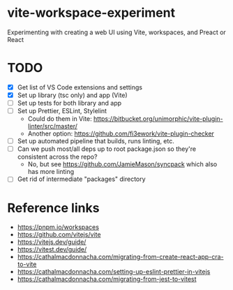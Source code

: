 # vite-workspace-experiment
Experimenting with creating a web UI using Vite, workspaces, and Preact or React

# TODO
- [x] Get list of VS Code extensions and settings
- [x] Set up library (tsc only) and app (Vite)
- [ ] Set up tests for both library and app
- [ ] Set up Prettier, ESLint, Stylelint
  - Could do them in Vite: https://bitbucket.org/unimorphic/vite-plugin-linter/src/master/
  - Another option: https://github.com/fi3ework/vite-plugin-checker
- [ ] Set up automated pipeline that builds, runs linting, etc.
- [ ] Can we push most/all deps up to root package.json so they're consistent across the repo?
  - No, but see https://github.com/JamieMason/syncpack which also has more linting
- [ ] Get rid of intermediate "packages" directory

# Reference links
- https://pnpm.io/workspaces
- https://github.com/vitejs/vite
- https://vitejs.dev/guide/
- https://vitest.dev/guide/
- https://cathalmacdonnacha.com/migrating-from-create-react-app-cra-to-vite
- https://cathalmacdonnacha.com/setting-up-eslint-prettier-in-vitejs
- https://cathalmacdonnacha.com/migrating-from-jest-to-vitest